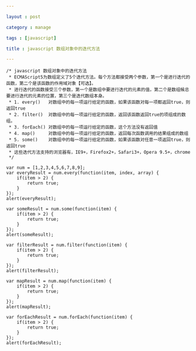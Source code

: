 ```yaml
---

layout : post

category : manage

tags : [javascript]

title : javascript 数组对象中的迭代方法

---
```


    /* javascript 数组对象中的迭代方法  
     * ECMAScript5为数组定义了5个迭代方法。每个方法都接受两个参数，第一个是进行迭代的函数，第二个是该函数的作用域对象【可选】。  
     * 进行迭代的函数接受三个参数，第一个是数组中要进行迭代的元素的值，第二个是数组候总要进行迭代的元素的位置，第三个是迭代数组本身。  
     * 1. every()   对数组中的每一项运行给定的函数，如果该函数对每一项都返回true，则返回true   
     * 2. filter()  对数组中的每一项运行给定的函数，返回该函数返回true的项组成的数组。  
     * 3. forEach() 对数组中的每一项运行给定的函数，这个方法没有返回值  
     * 4. map()     对数组中的每一项运行给定的函数，返回每次函数调用的结果组成的数组  
     * 5. some()    对数组中的每一项运行给定的函数，如果该函数对任意一项返回true，则返回true    
     * 这些迭代方法支持的浏览器有，IE9+，Firefox2+，Safari3+，Opera 9.5+，chrome  
     */
    
    var num = [1,2,3,4,5,6,7,8,9];  
    var everyResult = num.every(function(item, index, array) {  
        if(item > 2) {  
            return true;  
        }  
    });  
    alert(everyResult);
    
    var someResult = num.some(function(item) {  
        if(item > 2) {  
            return true;  
        }  
    });
    alert(someResult);
    
    var filterResult = num.filter(function(item) {  
        if(item > 2) {  
            return true;  
        }  
    });  
    alert(filterResult);
    
    var mapResult = num.map(function(item) {  
        if(item > 2) {  
            return true;  
        }   
    });  
    alert(mapResult);
    
    var forEachResult = num.forEach(function(item) {  
        if(item > 2) {  
            return true;  
        }  
    });  
    alert(forEachResult);